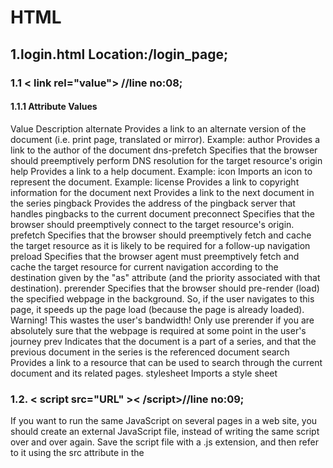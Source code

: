 
# HTML

## 1.login.html Location:/login_page;


### 1.1 < link rel="value"> //line no:08;



#### 1.1.1 Attribute Values

 Value Description
alternate	Provides a link to an alternate version of the document (i.e. print page, translated or mirror).
Example: <link rel="alternate" type="application/atom+xml" title="W3Schools News" href="/blog/news/atom">
author	Provides a link to the author of the document
dns-prefetch	Specifies that the browser should preemptively perform DNS resolution for the target resource's origin
help	Provides a link to a help document. Example: <link rel="help" href="/help/">
icon	Imports an icon to represent the document.
Example: <link rel="icon" href="favicon.ico" type="image/x-icon">
license	Provides a link to copyright information for the document
next	Provides a link to the next document in the series
pingback	Provides the address of the pingback server that handles pingbacks to the current document
preconnect	Specifies that the browser should preemptively connect to the target resource's origin.
prefetch	Specifies that the browser should preemptively fetch and cache the target resource as it is likely to be required for a follow-up navigation
preload	Specifies that the browser agent must preemptively fetch and cache the target resource for current navigation according to the destination given by the "as" attribute (and the priority associated with that destination).
prerender	Specifies that the browser should pre-render (load) the specified webpage in the background. So, if the user navigates to this page, it speeds up the page load (because the page is already loaded). Warning! This wastes the user's bandwidth! Only use prerender if you are absolutely sure that the webpage is required at some point in the user's journey
prev	Indicates that the document is a part of a series, and that the previous document in the series is the referenced document
search	Provides a link to a resource that can be used to search through the current document and its related pages.
stylesheet	Imports a style sheet


### 1.2. < script src="URL" >< /script>//line no:09;

If you want to run the same JavaScript on several pages in a web site, you should create an external JavaScript file, instead of writing the same script over and over again. Save the script file with a .js extension, and then refer to it using the src attribute in the <script> tag.

Note: The external script file cannot contain the <script> tag.

Note: Point to the external script file exactly where you would have written the script.

### 1.3 <  div class="">< /div>//first occurence line:14;

The <div> tag defines a division or a section in an HTML document.

The <div> tag is used as a container for HTML elements - which is then styled with CSS or manipulated with JavaScript.

The <div> tag is easily styled by using the class or id attribute.

Any sort of content can be put inside the <div> tag! 

Note: By default, browsers always place a line break before and after the <div> element.

### 1.4 <    label for="">//line no:23;



Proper use of labels with the elements above will benefit:

Screen reader users (will read out loud the label, when the user is focused on the element)
Users who have difficulty clicking on very small regions (such as checkboxes) - because when a user clicks the text within the <label> element, it toggles the input (this increases the hit area). 
#### 1.4.1 Attributes
for	element_id	Specifies the id of the form element the label should be bound to
form	form_id	Specifies which form the label belongs to




### 1.5 <   form name="" action="" onsubmit=""  method="" required> //line no:25


The <form> element can contain one or more of the following form elements:

<input>
<textarea>
<button>
<select>
<option>
<optgroup>
<fieldset>
<label>
<output>



Attribute-accept-charset	Value - character_set Description-	Specifies the character encodings that are to be used for the form submission

Attribute - action Value- URL Description- specifies where to send the form-data when a form is submitted 
 
 Attribute - autocomlete Value- on/off Description- specifies whetjer a form should have autocomlete on or off

 Attribute - enctype Value- aplication/x-www-form-urlencoded multipart/form-datatext/plain  Description- specifies how the form-data should be encoded when submitting it to the sever (only for method="Post")

 Attribute-method Value-get/post Description- specifies the HTTP mehod to use when sending form -data

 Attribute-name Value-text Description- specifies the name of a form
 Attribute - novalidate  Value-novalidate Desription- specifies that the form should not ve validated when submitted

Attribute -rel Value - external hel license next nofollow nooener norefferer openere prev search  Description- specifies the relaionship vetween a linked resource and the current document 

Attribute - target Value- _blank _self _parent  _top Description- specifies where to display the repose that is received after submitting the form
 
 
 
 

### 1.6   <    input type="" name ="" placeholder="">//line no:29;

The placeholder attribute specifies a short hint that describes the expected value of an input field (e.g. a sample value or a short description of the expected format). The short hint is displayed in the input field before the user enters a value.

### 1.7  Attribute -> onclick=""//line no:34;
 The Html <button onclick=" "> is an event attribute, which executes a script when the button is clicked. This attribute is supported by all browsers. It is also used to call a function when the button is clicked.
 ### 1.8   <     a href="URL"> //line no :40;
 The <a> tag defines a hyperlink, which is used to link from one page to another. The most important attribute of the <a> element is the href attribute, which indicates the link's destination. By default, links will appear as follows in all browsers: An unvisited link is underlined and blue.

### 1.9   Attribute-> onsubmit="" //line no:25;
The purpose of the HTML onsubmit attribute is to execute the code specified, when the associated form is submitted. HTML onsubmit attribute supports form element. Script. A script which is to be executed.

## 2  forgot.html Location::/login_Page;
## 3 interest.html Location:/login_page;
## 4 dashboard.html; Location:/login_Page;
